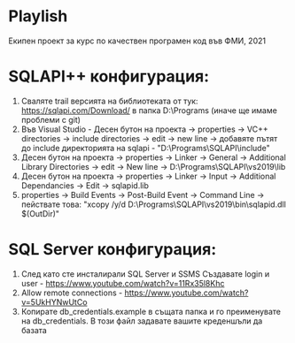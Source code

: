 # Playlish
Екипен проект за курс по качествен програмен код във ФМИ, 2021

# SQLAPI++ конфигурация:
1. Сваляте trail версията на библиотеката от тук: https://sqlapi.com/Download/ в папка D:\Programs (иначе ще имаме проблеми с git)
2. Във Visual Studio - Десен бутон на проекта -> properties -> VC++ directories -> include directories -> edit -> new line -> добавяте пътят до include директорията на sqlapi - "D:\Programs\SQLAPI\include"
3. Десен бутон на проекта -> properties -> Linker -> General -> Additional Library Directories -> edit -> New line ->  D:\Programs\SQLAPI\vs2019\lib
4. Десен бутон на проекта -> properties -> Linker -> Input -> Additional Dependancies  -> Edit -> sqlapid.lib
5. properties -> Build Events -> Post-Build Event -> Command Line -> пействате това: "xcopy /y/d D:\Programs\SQLAPI\vs2019\bin\sqlapid.dll $(OutDir)"


# SQL Server конфигурация:
1. След като сте инсталирали SQL Server и SSMS Създавате login и user - https://www.youtube.com/watch?v=11Rx35l8Khc
2. Allow remote connections - https://www.youtube.com/watch?v=5UkHYNwUtCo
3. Копирате db_credentials.example в същата папка и го преименувате на db_credentials. В този файл задавате вашите креденшъли да базата
